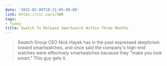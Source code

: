 ```yaml
---
date: '2015-02-09T18:21:05-08:00'
link: https://cir.ca/s/5WR
tags:
- funny
title: Swatch To Release Smartwatch Within Three Months
---
```


>Swatch Group CEO Nick Hayek has in the past expressed skepticism toward smartwatches, and once said the company's high-end watches were effectively smartwatches because they "make you look smart." This guy gets it.
